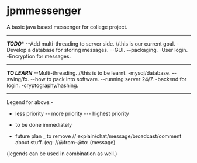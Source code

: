 # jpmmessenger
A basic java based messenger for college project.

---------------------------------------------------------------------------------
*****TODO******
--Add multi-threading to server side.  //this is our current goal.
-Develop a database for storing messages.
--GUI.
--packaging.
-User login.
-Encryption for messages.

---------------------------------------------------------------------------------
*****TO LEARN*****
--Multi-threading.  //this is to be learnt.
-mysql/database.
--swing/fx.
--how to pack into software.
--running server 24/7.
-backend for login.
-cryptography/hashing.


----------------------------------------------------------------------------------
Legend for above:-
- less priority
-- more priority
--- highest priority
* to be done immediately
+ future plan
_ to remove
// explain/chat/message/broadcast/comment about stuff. (eg: //@from-@to: (message)

(legends can be used in combination as well.)
